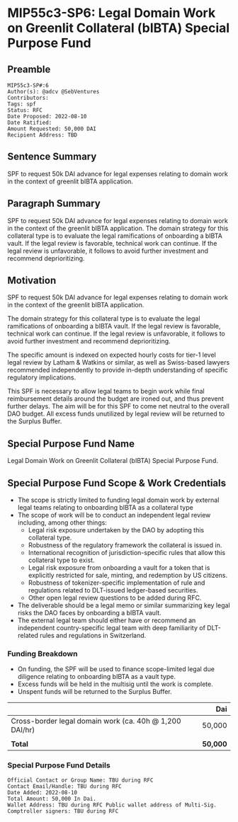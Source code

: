 # MIP55c3-SP6: Legal Domain Work on Greenlit Collateral (bIBTA) Special Purpose Fund

## Preamble

```
MIP55c3-SP#:6
Author(s): @adcv @SebVentures
Contributors:
Tags: spf
Status: RFC
Date Proposed: 2022-08-10
Date Ratified: 
Amount Requested: 50,000 DAI
Recipient Address: TBD
```

## Sentence Summary
SPF to request 50k DAI advance for legal expenses relating to domain work in the context of greenlit bIBTA application.

## Paragraph Summary
SPF to request 50k DAI advance for legal expenses relating to domain work in the context of the greenlit bIBTA application. The domain strategy for this collateral type is to evaluate the legal ramifications of onboarding a bIBTA vault. If the legal review is favorable, technical work can continue. If the legal review is unfavorable, it follows to avoid further investment and recommend deprioritizing.


## Motivation

SPF to request 50k DAI advance for legal expenses relating to domain work in the context of the greenlit bIBTA application. 

The domain strategy for this collateral type is to evaluate the legal ramifications of onboarding a bIBTA vault. If the legal review is favorable, technical work can continue. If the legal review is unfavorable, it follows to avoid further investment and recommend deprioritizing.

The specific amount is indexed on expected hourly costs for tier-1 level legal review by Latham & Watkins or similar, as well as Swiss-based lawyers recommended independently to provide in-depth understanding of specific regulatory implications.

This SPF is necessary to allow legal teams to begin work while final reimbursement details around the budget are ironed out, and thus prevent further delays. The aim will be for this SPF to come net neutral to the overall DAO budget. All excess funds unutilized by legal review will be returned to the Surplus Buffer.


## Special Purpose Fund Name

Legal Domain Work on Greenlit Collateral (bIBTA) Special Purpose Fund.

## Special Purpose Fund Scope & Work Credentials

* The scope is strictly limited to funding legal domain work by external legal teams relating to onboarding bIBTA as a collateral type
* The scope of work will be to conduct an independent legal review including, among other things:
    * Legal risk exposure undertaken by the DAO by adopting this collateral type.
    * Robustness of the regulatory framework the collateral is issued in.
    * International recognition of jurisdiction-specific rules that allow this collateral type to exist.
    * Legal risk exposure from onboarding a vault for a token that is explicitly restricted for sale, minting, and redemption by US citizens.
    * Robustness of tokenizer-specific implementation of rule and regulations related to DLT-issued ledger-based securities.
    * Other open legal review questions to be added during RFC.
* The deliverable should be a legal memo or similar summarizing key legal risks the DAO faces by onboarding a bIBTA vault.
* The external legal team should either have or recommend an independent country-specific legal team with deep familiarity of DLT-related rules and regulations in Switzerland.

### Funding Breakdown

* On funding, the SPF will be used to finance scope-limited legal due diligence relating to onboarding bIBTA as a vault type.
* Excess funds will be held in the multisig until the work is complete.
* Unspent funds will be returned to the Surplus Buffer.

||Dai|
| --- | ---: |
|Cross-border legal domain work (ca. 40h @ 1,200 DAI/hr)|50,000|
|||
|**Total**|**50,000**|

### Special Purpose Fund Details

```
Official Contact or Group Name: TBU during RFC
Contact Email/Handle: TBU during RFC
Date Added: 2022-08-10
Total Amount: 50,000 In Dai.
Wallet Address: TBU during RFC Public wallet address of Multi-Sig.
Comptroller signers: TBU during RFC
```